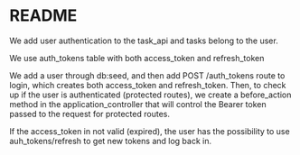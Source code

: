# README

We add user authentication to the task_api and tasks belong to the user.

We use auth_tokens table with both access_token and refresh_token

We add a user through db:seed, and then add POST /auth_tokens route to login, which creates both access_token and refresh_token. Then, to check up if the user is authenticated (protected routes), we create a before_action method in the application_controller that will control the Bearer token passed to the request for protected routes.

If the access_token in not valid (expired), the user has the possibility to use auh_tokens/refresh to get new tokens and log back in.

